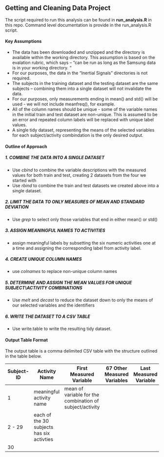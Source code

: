 ##	Getting and Cleaning Data Project

The script required to run this analysis can be found in **run_analysis.R** in this repo.
Command level documentation is provide in the run_analysis.R script.

####	Key Assumptions
*  	The data has been downloaded and unzipped and the directory is available within the working directory.
	This assumption is based on the evalation rubric, which says – “can be run as long as the Samsung data is in your working directory. “
*	For our purposes, the data in the “Inertial Signals” directories is not required.  
*	The subjects in the training dataset and the testing dataset are the same subjects – combining them into a single
	dataset will not invalidate the data. 
*  	For our purposes, only measurements ending in mean() and std() will be used - we will not include meanfreq(), for example.
*	All of the column names should be unique - some of the variable names in the initial train and test dataset are
	non-unique.  This is assumed to be an error and repeated column labels will be replaced with unique label values. 
*	A single tidy dataset, representing the means of the selected variables for each subject/activity combindation
	is the only desired output. 
	

####	Outline of Approach

#####	1.  COMBINE THE DATA INTO A SINGLE DATASET
*	Use _cbind_ to combine the variable descriptions with the measured values for both train and test, creating 2 
	datasets from the four we started with
*	Use _rbind_ to combine the train and test datasets we created above into a single dataset.

#####	2.  LIMIT THE DATA TO ONLY MEASURES OF MEAN AND STANDARD DEVIATION
*	Use _grep_ to select only those variables that end in either mean() or std()

#####	3.  ASSIGN MEANINGFUL NAMES TO ACTIVITIES
*	assign meaningful labels by subsetting the six numeric activities one at a time and assigning the corresponding label from 
	activity label. 

#####	4.  CREATE UNIQUE COLUMN NAMES
*	use _colnames_ to replace non-unique column names 

#####	5.  DETERMINE AND ASSIGN THE MEAN VALUES FOR UNIQUE SUBJECT\ACTIVITY COMBINATIONS
*	Use _melt_ and _decast_ to reduce the dataset down to only the means of our selected variables and the identifiers

#####	6.  WRITE THE DATASET TO A CSV TABLE
*	Use write.table to write the resulting tidy dataset.

####	Output Table Format

The output table is a comma delimited CSV table with the structure outlined in the table below. 


| Subject-ID  |  Activity Name  |  First Measured Variable | 67 Other Measured Variables | Last Measured Variable |
|-------------|-----------------|-----------------------|---|----------------------|
| 1           |  meaningful activity name  | mean of variable for the combination of subject/activity
| 2 - 29 | each of the 30 subjects has six activties | | | |
| 30          |                 |                         |                        |
